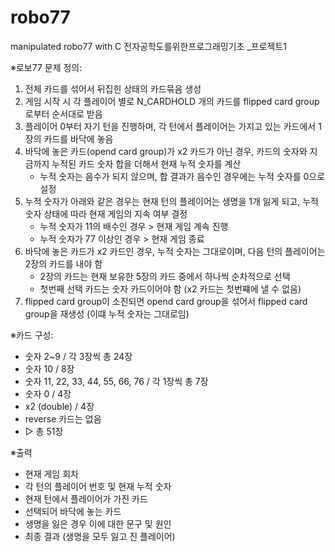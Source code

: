 # robo77
manipulated robo77 with C
전자공학도를위한프로그래밍기초 _프로젝트1

※로보77 문제 정의:
  1. 전체 카드를 섞어서 뒤집힌 상태의 카드묶음 생성
  2. 게임 시작 시 각 플레이어 별로 N_CARDHOLD 개의 카드를 flipped card group로부터 순서대로 받음
  3. 플레이어 0부터 자기 턴을 진행하며, 각 턴에서 플레이어는 가지고 있는 카드에서 1장의 카드를 바닥에 놓음
  4. 바닥에 놓은 카드(opend card group)가 x2 카드가 아닌 경우, 카드의 숫자와 지금까지 누적된 카드 숫자 합을 더해서 현재 누적 숫자를 계산
        - 누적 숫자는 음수가 되지 않으며, 합 결과가 음수인 경우에는 누적 숫자를 0으로 설정
  5. 누적 숫자가 아래와 같은 경우는 현재 턴의 플레이어는 생명을 1개 잃게 되고, 누적 숫자 상태에 따라 현재 게임의 지속 여부 결정
        - 누적 숫자가 11의 배수인 경우 > 현재 게임 계속 진행
        - 누적 숫자가 77 이상인 경우 > 현재 게임 종료
  6. 바닥에 놓은 카드가 x2 카드인 경우, 누적 숫자는 그대로이며, 다음 턴의 플레이어는 2장의 카드를 내야 함
        - 2장의 카드는 현재 보유한 5장의 카드 중에서 하나씩 순차적으로 선택
        - 첫번째 선택 카드는 숫자 카드이어야 함 (x2 카드는 첫번쨰에 낼 수 없음)
  7. flipped card group이 소진되면 opend card group을 섞어서 flipped card group을 재생성
     (이떄 누적 숫자는 그대로임)
     
※카드 구성:
- 숫자 2~9 / 각 3장씩 총 24장
- 숫자 10 / 8장
- 숫자 11, 22, 33, 44, 55, 66, 76 / 각 1장씩 총 7장
- 숫자 0 / 4장
- x2 (double) / 4장
- reverse 카드는 없음
- ▷ 총 51장

※출력
- 현재 게임 회차
- 각 턴의 플레이어 번호 및 현재 누적 숫자
- 현재 턴에서 플레이어가 가진 카드
- 선택되어 바닥에 놓는 카드
- 생명을 잃은 경우 이에 대한 문구 및 원인
- 최종 결과 (생명을 모두 잃고 진 플레이어)
